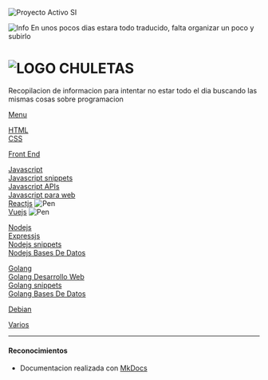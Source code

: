![Proyecto Activo SI](https://img.shields.io/badge/Proyecto%20Activo%3F-Si-green.svg)  

![Info](https://img.shields.io/badge/07%20may%202019-blue.svg) En unos pocos dias estara todo traducido, falta organizar un poco y subirlo

# ![LOGO](https://github.com/jolav/chuletas/blob/master/docs/_img/chuletas128.png?raw=true)  **CHULETAS**

Recopilacion de informacion para intentar no estar todo el dia buscando las mismas cosas sobre programacion

[Menu](https://jolav.me/chuletas/)  

[HTML](https://jolav.me/chuletas/html)  
[CSS](https://jolav.me/chuletas/css)  

[Front End](https://jolav.me/chuletas/frontend/)  

[Javascript](https://jolav.me/chuletas/javascript)  
[Javascript snippets](https://jolav.me/chuletas/javascript-snippets/)  
[Javascript APIs](https://jolav.me/chuletas/javascript-apis/)  
[Javascript para web](https://jolav.me/chuletas/javascript-para-web/)  
[Reactjs](https://jolav.me/chuletas/reactjs/) ![Pen](https://img.shields.io/badge/Pendiente%20de%20traducir-red.svg)  
[Vuejs](https://jolav.me/chuletas/vuejs/) ![Pen](https://img.shields.io/badge/Pendiente%20de%20traducir-red.svg)  
 

[Nodejs](https://jolav.me/chuletas/nodejs/)  
[Expressjs](https://jolav.me/chuletas/expressjs/)   
[Nodejs snippets](https://jolav.me/chuletas/nodejs-snippets/)  
[Nodejs Bases De Datos](https://jolav.me/chuletas/nodejs-bases-de-datos/) 

[Golang](https://jolav.me/chuletas/golang/)  
[Golang Desarrollo Web ](https://jolav.me/chuletas/golang-desarrollo-web/)  
[Golang snippets](https://jolav.me/chuletas/golang-snippets/)  
[Golang Bases De Datos](https://jolav.me/chuletas/golang-bases-de-datos/) 

[Debian](https://jolav.me/chuletas/debian/) 

[Varios](https://jolav.me/chuletas/varios/) 


<hr>

#### Reconocimientos

* Documentacion realizada con [MkDocs](http://www.mkdocs.org/)











